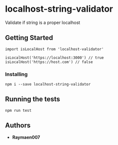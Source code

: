 # localhost-string-validator

Validate if string is a proper localhost

## Getting Started

`import isLocalHost from 'localhost-validator'`

```
isLocalHost('https://localhost:3000') // true
isLocalHost('https://host.com') // false
```

### Installing

```
npm i --save localhost-string-validator
```

## Running the tests

```
npm run test
```

## Authors

-   **Raymaen007**
